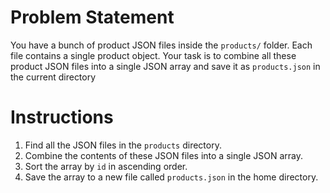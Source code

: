 # Problem Statement

You have a bunch of product JSON files inside the `products/` folder. Each file contains a single product object. Your task is to combine all these product JSON files into a single JSON array and save it as `products.json` in the current directory

# Instructions

1. Find all the JSON files in the `products` directory.
2. Combine the contents of these JSON files into a single JSON array.
3. Sort the array by `id` in ascending order.
4. Save the array to a new file called `products.json` in the home directory.
